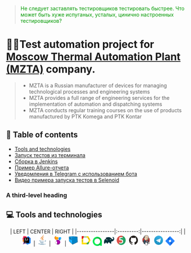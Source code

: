 > <font color="#019901">Не следует заставлять тестировщиков тестировать быстрее. Что может быть хуже испуганых, усталых, цинично настроенных тестировщиков?</font>
# :woman_technologist:Test automation project for  [Moscow Thermal Automation Plant (MZTA)](https://www.mzta.ru/) company.
> - MZTA is a Russian manufacturer of devices for managing technological processes and engineering systems
> - MZTA provides a full range of engineering services for the implementation of automation and dispatching systems
> - MZTA conducts regular training courses on the use of products manufactured by PTK Komega and PTK Kontar
## :pretzel: Table of contents
- [Tools and technologies](#computer-tools-and-technologies)
- [Запуск тестов из терминала](#-запуск-тестов-из-терминала)
- [Сборка в Jenkins](#-сборка-в-jenkins)
- [Пример Allure-отчета](#-пример-allure-отчета)
- [Уведомления в Telegram с использованием бота](#-уведомления-в-telegram-с-использованием-бота)
- [Видео примера запуска тестов в Selenoid](#-видео-примера-запуска-теста-в-selenoid)
### A third-level heading
## :computer: Tools and technologies
<p align="center">
| LEFT | CENTER | RIGHT |
|----------------|:---------:|----------------:|
| <img width="6%" title="IntelliJ IDEA" src="media/logotypes/Intelij_IDEA.svg"> | <img width="6%" title="Java" src="media/logotypes/Java.svg"> | <img width="6%" title="Selenide" src="media/logotypes/Selenide.svg"> |




<img width="6%" title="Selenoid" src="media/logotypes/Selenoid.svg">
<img width="6%" title="Allure Report" src="media/logotypes/Allure_Report.svg">
<img width="5%" title="Allure TestOps" src="media/logotypes/AllureTestOps.svg">
<img width="6%" title="Gradle" src="media/logotypes/Gradle.svg">
<img width="6%" title="JUnit5" src="media/logotypes/JUnit5.svg">
<img width="6%" title="GitHub" src="media/logotypes/GitHub.svg">
<img width="6%" title="Jenkins" src="media/logotypes/Jenkins.svg">
<img width="6%" title="Telegram" src="media/logotypes/Telegram.svg">
<img width="5%" title="Jira" src="media/logotypes/Jira.svg">
</p>
